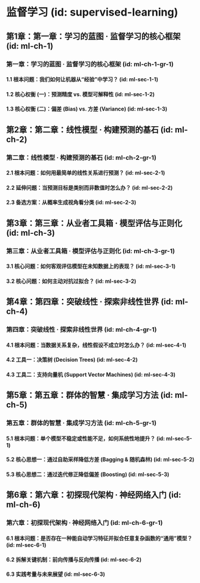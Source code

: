 # 监督学习 (id: supervised-learning)

## 第1章：第一章：学习的蓝图 · 监督学习的核心框架 (id: ml-ch-1)
### 第一章：学习的蓝图 · 监督学习的核心框架 (id: ml-ch-1-gr-1)
#### 1.1 根本问题：我们如何让机器从“经验”中学习？ (id: ml-sec-1-1)
#### 1.2 核心权衡 (一)：预测精度 vs. 模型可解释性 (id: ml-sec-1-2)
#### 1.3 核心权衡 (二)：偏差 (Bias) vs. 方差 (Variance) (id: ml-sec-1-3)

## 第2章：第二章：线性模型 · 构建预测的基石 (id: ml-ch-2)
### 第二章：线性模型 · 构建预测的基石 (id: ml-ch-2-gr-1)
#### 2.1 根本问题：如何用最简单的线性关系进行预测？ (id: ml-sec-2-1)
#### 2.2 延伸问题：当预测目标是类别而非数值时怎么办？ (id: ml-sec-2-2)
#### 2.3 备选方案：从概率生成视角看分类 (id: ml-sec-2-3)

## 第3章：第三章：从业者工具箱 · 模型评估与正则化 (id: ml-ch-3)
### 第三章：从业者工具箱 · 模型评估与正则化 (id: ml-ch-3-gr-1)
#### 3.1 核心问题：如何客观评估模型在未知数据上的表现？ (id: ml-sec-3-1)
#### 3.2 核心问题：如何主动对抗过拟合？ (id: ml-sec-3-2)

## 第4章：第四章：突破线性 · 探索非线性世界 (id: ml-ch-4)
### 第四章：突破线性 · 探索非线性世界 (id: ml-ch-4-gr-1)
#### 4.1 根本问题：当数据关系复杂，线性假设不成立时怎么办？ (id: ml-sec-4-1)
#### 4.2 工具一：决策树 (Decision Trees) (id: ml-sec-4-2)
#### 4.3 工具二：支持向量机 (Support Vector Machines) (id: ml-sec-4-3)

## 第5章：第五章：群体的智慧 · 集成学习方法 (id: ml-ch-5)
### 第五章：群体的智慧 · 集成学习方法 (id: ml-ch-5-gr-1)
#### 5.1 根本问题：单个模型不稳定或性能不足，如何系统性地提升？ (id: ml-sec-5-1)
#### 5.2 核心思想一：通过自助采样降低方差 (Bagging & 随机森林) (id: ml-sec-5-2)
#### 5.3 核心思想二：通过迭代修正降低偏差 (Boosting) (id: ml-sec-5-3)

## 第6章：第六章：初探现代架构 · 神经网络入门 (id: ml-ch-6)
### 第六章：初探现代架构 · 神经网络入门 (id: ml-ch-6-gr-1)
#### 6.1 根本问题：是否存在一种能自动学习特征并拟合任意复杂函数的“通用”模型？ (id: ml-sec-6-1)
#### 6.2 拆解关键机制：前向传播与反向传播 (id: ml-sec-6-2)
#### 6.3 实践考量与未来展望 (id: ml-sec-6-3)
